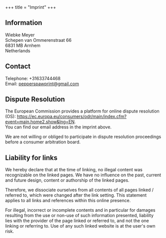 +++
title =  "Imprint"
+++

## Information
Wiebke Meyer  
Schepen van Ommerenstraat 66  
6831 MB Arnhem  
Netherlands 

## Contact
Telephone: +31633744468  
Email: <pepperspawprint@gmail.com>

## Dispute Resolution
The European Commission provides a platform for online dispute resolution (OS): https://ec.europa.eu/consumers/odr/main/index.cfm?event=main.home2.show&lng=EN.  
You can find our email address in the imprint above.  

We are not willing or obliged to participate in dispute resolution proceedings before a consumer arbitration board.

## Liability for links
We hereby declare that at the time of linking, no illegal content was recognizable on the linked pages. We have no influence on the past, current and future design, content or authorship of the linked pages.

Therefore, we dissociate ourselves from all contents of all pages linked / referred to, which were changed after the link setting. This statement applies to all links and references within this online presence.

For illegal, incorrect or incomplete contents and in particular for damages resulting from the use or non-use of such information presented, liability lies with the provider of the page linked or referred to, and not the one linking or referring to. Use of any such linked website is at the user's own risk.
